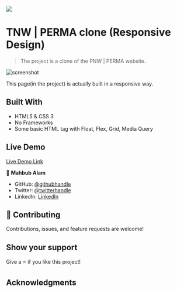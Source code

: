 ![](https://img.shields.io/badge/Microverse-blueviolet)


# TNW | PERMA clone (Responsive Design)

> The project is a clone of the PNW | PERMA website.

![screenshot](./images/TNW-clone)

This page(in the project) is actually built in a responsive way.

## Built With

- HTML5 & CSS 3
- No Frameworks
- Some basic HTML tag with Float, Flex, Grid, Media Query

## Live Demo

[Live Demo Link](https://mahbubul14.github.io/tnw-perma/)

👤 **Mahbub Alam**

- GitHub: [@githubhandle](https://www.linkedin.com/in/mahbubul-alam-20595/)
- Twitter: [@twitterhandle](https://twitter.com/MahbubA10454419)
- LinkedIn: [LinkedIn](https://github.com/mahbubul14/)

## 🤝 Contributing

Contributions, issues, and feature requests are welcome!

## Show your support

Give a ⭐️ if you like this project!

## Acknowledgments